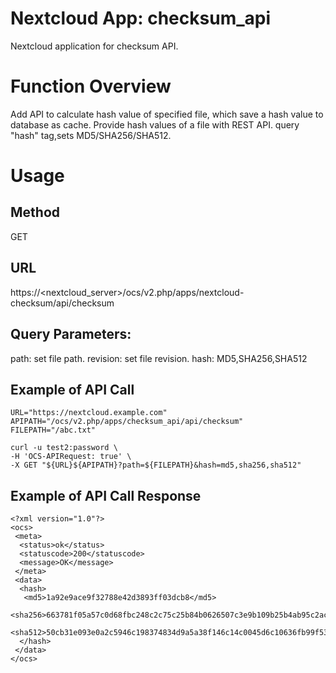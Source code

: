 # Nextcloud App: checksum_api
Nextcloud application for checksum API.

# Function Overview

Add API to calculate hash value of specified file,
which save a hash value to database as cache.
Provide hash values of a file with REST API.
query "hash" tag,sets MD5/SHA256/SHA512.

# Usage

## Method 

 GET 

## URL

 https://<nextcloud_server>/ocs/v2.php/apps/nextcloud-checksum/api/checksum

## Query Parameters:

path: set file path.
revision: set file revision.
hash: MD5,SHA256,SHA512

## Example of API Call

```
URL="https://nextcloud.example.com"
APIPATH="/ocs/v2.php/apps/checksum_api/api/checksum"
FILEPATH="/abc.txt"

curl -u test2:password \
-H 'OCS-APIRequest: true' \
-X GET "${URL}${APIPATH}?path=${FILEPATH}&hash=md5,sha256,sha512"
```

## Example of API Call Response

```
<?xml version="1.0"?>
<ocs>
 <meta>
  <status>ok</status>
  <statuscode>200</statuscode>
  <message>OK</message>
 </meta>
 <data>
  <hash>
   <md5>1a92e9ace9f32788e42d3893ff03dcb8</md5>
   <sha256>663781f05a57c0d68fbc248c2c75c25b84b0626507c3e9b109b25b4ab95c2ac8</sha256>
   <sha512>50cb31e093e0a2c5946c198374834d9a5a38f146c14c0045d6c10636fb99f53fcaa545b698e041eb2af4db3f309a45dc122706576c754b257d60386572432515</sha512>
  </hash>
 </data>
</ocs>
```
